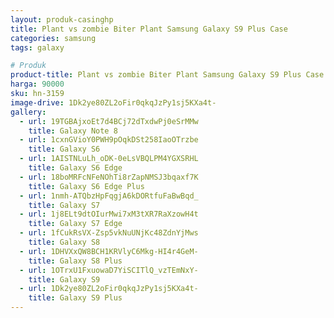 ```yaml
---
layout: produk-casinghp
title: Plant vs zombie Biter Plant Samsung Galaxy S9 Plus Case
categories: samsung
tags: galaxy

# Produk
product-title: Plant vs zombie Biter Plant Samsung Galaxy S9 Plus Case
harga: 90000
sku: hn-3159
image-drive: 1Dk2ye80ZL2oFir0qkqJzPy1sj5KXa4t-
gallery:
  - url: 19TGBAjxoEt7d4BCj72dTxdwPj0eSrMMw
    title: Galaxy Note 8
  - url: 1cxnGVioY0PWH9pOqkDSt258IaoOTrzbe
    title: Galaxy S6
  - url: 1AISTNLuLh_oDK-0eLsVBQLPM4YGXSRHL
    title: Galaxy S6 Edge
  - url: 18boMRFcNFeNOhTi8rZapNMSJ3bqaxf7K
    title: Galaxy S6 Edge Plus
  - url: 1nmh-ATQbzHpFqgjA6kDORtfuFaBwBqd_
    title: Galaxy S7
  - url: 1j8ELt9dtOIurMwi7xM3tXR7RaXzowH4t
    title: Galaxy S7 Edge
  - url: 1fCukRsVX-Zsp5vkNuUNjKc48ZdnYjMws
    title: Galaxy S8
  - url: 1DHVXxQW8BCH1KRVlyC6Mkg-HI4r4GeM-
    title: Galaxy S8 Plus
  - url: 1OTrxU1FxuowaD7YiSCITlQ_vzTEmNxY-
    title: Galaxy S9
  - url: 1Dk2ye80ZL2oFir0qkqJzPy1sj5KXa4t-
    title: Galaxy S9 Plus
---
```

